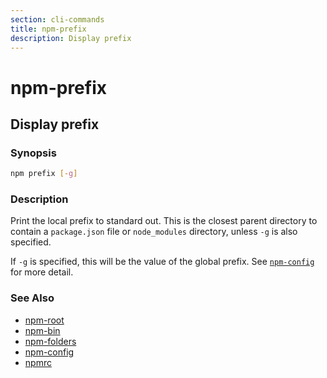 ```yaml
---
section: cli-commands 
title: npm-prefix
description: Display prefix
---
```


# npm-prefix

## Display prefix

### Synopsis

```bash
npm prefix [-g]
```

### Description

Print the local prefix to standard out. This is the closest parent directory
to contain a `package.json` file or `node_modules` directory, unless `-g` is
also specified.

If `-g` is specified, this will be the value of the global prefix. See
[`npm-config`](npm-config) for more detail.

### See Also

* [npm-root](npm-root)
* [npm-bin](npm-bin)
* [npm-folders](/docs/configuring-npm/folders)
* [npm-config](npm-config)
* [npmrc](/docs/configuring-npm/npmrc)
